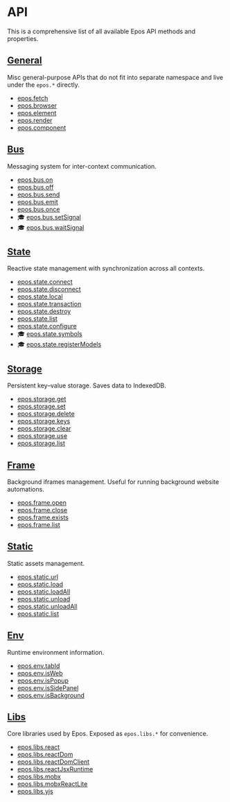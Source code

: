 # API

This is a comprehensive list of all available Epos API methods and properties.

## [General](/docs/api-general)

Misc general-purpose APIs that do not fit into separate namespace and live under the `epos.*` directly.

- [epos.fetch](/docs/api-general#epos-fetch)
- [epos.browser](/docs/api-general#epos-browser)
- [epos.element](/docs/api-general#epos-element)
- [epos.render](/docs/api-general#epos-render)
- [epos.component](/docs/api-general#epos-component)

## [Bus](/docs/api-bus)

Messaging system for inter-context communication.

- [epos.bus.on](/docs/api-bus#epos-bus-on)
- [epos.bus.off](/docs/api-bus#epos-bus-off)
- [epos.bus.send](/docs/api-bus#epos-bus-send)
- [epos.bus.emit](/docs/api-bus#epos-bus-emit)
- [epos.bus.once](/docs/api-bus#epos-bus-once)
- 🎓 [epos.bus.setSignal](/docs/api-bus#epos-bus-setSignal)
- 🎓 [epos.bus.waitSignal](/docs/api-bus#epos-bus-waitSignal)

## [State](/docs/api-state)

Reactive state management with synchronization across all contexts.

- [epos.state.connect](/docs/api-state#epos-state-connect)
- [epos.state.disconnect](/docs/api-state#epos-state-disconnect)
- [epos.state.local](/docs/api-state#epos-state-local)
- [epos.state.transaction](/docs/api-state#epos-state-transaction)
- [epos.state.destroy](/docs/api-state#epos-state-destroy)
- [epos.state.list](/docs/api-state#epos-state-list)
- [epos.state.configure](/docs/api-state#epos-state-configure)
- 🎓 [epos.state.symbols](/docs/api-state#epos-state-symbols)
- 🎓 [epos.state.registerModels](/docs/api-state#epos-state-register-models)

## [Storage](/docs/api-storage)

Persistent key–value storage. Saves data to IndexedDB.

- [epos.storage.get](/docs/api-storage#epos-storage-get)
- [epos.storage.set](/docs/api-storage#epos-storage-set)
- [epos.storage.delete](/docs/api-storage#epos-storage-delete)
- [epos.storage.keys](/docs/api-storage#epos-storage-keys)
- [epos.storage.clear](/docs/api-storage#epos-storage-clear)
- [epos.storage.use](/docs/api-storage#epos-storage-use)
- [epos.storage.list](/docs/api-storage#epos-storage-list)

## [Frame](/docs/api-frame)

Background iframes management. Useful for running background website automations.

- [epos.frame.open](/docs/api-frame#epos-frame-open)
- [epos.frame.close](/docs/api-frame#epos-frame-close)
- [epos.frame.exists](/docs/api-frame#epos-frame-exists)
- [epos.frame.list](/docs/api-frame#epos-frame-list)

## [Static](/docs/api-static)

Static assets management.

- [epos.static.url](/docs/api-static#epos-static-url)
- [epos.static.load](/docs/api-static#epos-static-load)
- [epos.static.loadAll](/docs/api-static#epos-static-loadAll)
- [epos.static.unload](/docs/api-static#epos-static-unload)
- [epos.static.unloadAll](/docs/api-static#epos-static-unloadAll)
- [epos.static.list](/docs/api-static#epos-static-list)

## [Env](/docs/api-env)

Runtime environment information.

- [epos.env.tabId](/docs/api-env#epos-env-tabId)
- [epos.env.isWeb](/docs/api-env#epos-env-isWeb)
- [epos.env.isPopup](/docs/api-env#epos-env-isPopup)
- [epos.env.isSidePanel](/docs/api-env#epos-env-isSidePanel)
- [epos.env.isBackground](/docs/api-env#epos-env-isBackground)

## [Libs](/docs/api-libs)

Core libraries used by Epos. Exposed as `epos.libs.*` for convenience.

- [epos.libs.react](/docs/api-libs#epos-libs-react)
- [epos.libs.reactDom](/docs/api-libs#epos-libs-reactDom)
- [epos.libs.reactDomClient](/docs/api-libs#epos-libs-reactDomClient)
- [epos.libs.reactJsxRuntime](/docs/api-libs#epos-libs-reactJsxRuntime)
- [epos.libs.mobx](/docs/api-libs#epos-libs-mobx)
- [epos.libs.mobxReactLite](/docs/api-libs#epos-libs-mobxReactLite)
- [epos.libs.yjs](/docs/api-libs#epos-libs-yjs)
